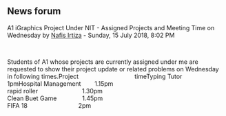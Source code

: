 <h2>News forum</h2><a href="https://moodle.cse.buet.ac.bd/user/view.php?id=1532&course=334"></a>
 A1 iGraphics Project Under NIT - Assigned Projects and Meeting Time on Wednesday
by <a href="https://moodle.cse.buet.ac.bd/user/view.php?id=1532&course=334">Nafis Irtiza</a> - Sunday, 15 July 2018, 8:02 PM


 

Students of A1 whose projects are currently assigned under me are requested to show their project update or related problems on Wednesday in following times.Project                                 timeTyping Tutor                       1pmHospital Management        1.15pm<br />rapid roller                          1.30pm<br />Clean Buet Game               1.45pm<br />FIFA 18                              2pm<br /><br />






